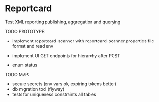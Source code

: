 # Reportcard
Test XML reporting publishing, aggregation and querying

TODO PROTOTYPE:

* implement reportcard-scanner with reportcard-scanner.properties file format and read env
* implement UI GET endpoints for hierarchy after POST

* enum status

TODO MVP:
* secure secrets (env vars ok, expiring tokens better)
* db migration tool (flyway)
* tests for uniqueness constraints all tables
